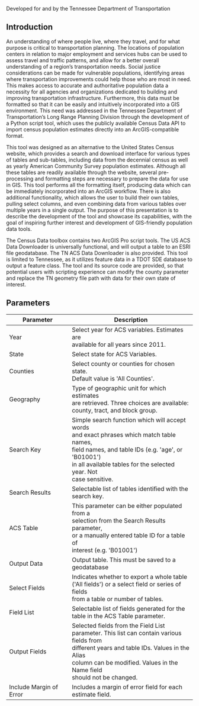 
Developed for and by the Tennessee Department of Transportation

## Introduction

An understanding of where people live, where they travel, and for what purpose is critical to transportation planning. The locations of population centers in relation to major employment and services hubs can be used to assess travel and traffic patterns, and allow for a better overall understanding of a region’s transportation needs. Social justice considerations can be made for vulnerable populations, identifying areas where transportation improvements could help those who are most in need. This makes access to accurate and authoritative population data a necessity for all agencies and organizations dedicated to building and improving transportation infrastructure. Furthermore, this data must be formatted so that it can be easily and intuitively incorporated into a GIS environment. This need was addressed in the Tennessee Department of Transportation’s Long Range Planning Division through the development of a Python script tool, which uses the publicly available Census Data API to import census population estimates directly into an ArcGIS-compatible format.

This tool was designed as an alternative to the United States Census website, which provides a search and download interface for various types of tables and sub-tables, including data from the decennial census as well as yearly American Community Survey population estimates. Although all these tables are readily available through the website, several pre-processing and formatting steps are necessary to prepare the data for use in GIS. This tool performs all the formatting itself, producing data which can be immediately incorporated into an ArcGIS workflow. There is also additional functionality, which allows the user to build their own tables, pulling select columns, and even combining data from various tables over multiple years in a single output. The purpose of this presentation is to describe the development of the tool and showcase its capabilities, with the goal of inspiring further interest and development of GIS-friendly population data tools.

The Census Data toolbox contains two ArcGIS Pro script tools. The US ACS Data Downloader is universally functional, and will output a table to an ESRI file geodatabase. The TN ACS Data Downloader is also provided. This tool is limited to Tennessee, as it utilizes feature data in a TDOT SDE database to output a feature class. The tool and its source code are provided, so that potential users with scripting experience can modify the county parameter and replace the TN geometry file path with data for their own state of interest.


## Parameters

| Parameter | Description |
|-----------|-------------|
|Year       |Select year for ACS variables. Estimates are<br />available for all years since 2011.|
|State      |Select state for ACS Variables.
|Counties   |Select county or counties for chosen state.<br />Default value is 'All Counties'.|
|Geography  |Type of geographic unit for which estimates<br />are retrieved. Three choices are available:<br />county, tract, and block group.
|Search Key |Simple search function which will accept words<br />and exact phrases which match table names,<br />field names, and table IDs (e.g. 'age',  or 'B01001')<br />in all available tables for the selected year. Not<br />case sensitive.|
|Search Results|Selectable list of tables identified with the<br />search key.|
|ACS Table  |This parameter can be either populated from a<br />selection from the Search Results parameter,<br />or a manually entered table ID for a table of<br />interest (e.g. 'B01001')|
|Output Data|Output table. This must be saved to a<br />geodatabase|
|Select Fields|Indicates whether to export a whole table<br />('All fields') or a select field or series of fields<br />from a table or number of tables.|
|Field List |Selectable list of fields generated for the<br />table in the ACS Table parameter.|
|Output Fields|Selected fields from the Field List<br />parameter. This list can contain various fields from<br />different years and table IDs. Values in the Alias<br />column can be modified. Values in the Name field<br />should not be changed.| 
|Include Margin of Error|Includes a margin of error field for each<br />estimate field.|

